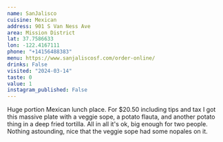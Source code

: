 ```yaml
---
name: SanJalisco
cuisine: Mexican
address: 901 S Van Ness Ave
area: Mission District
lat: 37.7586633
lon: -122.4167111
phone: "+14156488383"
menu: https://www.sanjaliscosf.com/order-online/
drinks: False
visited: "2024-03-14"
taste: 0
value: 1
instagram_published: False
---
```


Huge portion Mexican lunch place. For $20.50 including tips and tax I got this massive plate with a veggie sope, a potato flauta, and another potato thing in a deep fried tortilla. All in all it's ok, big enough for two people. Nothing astounding, nice that the veggie sope had some nopales on it.
